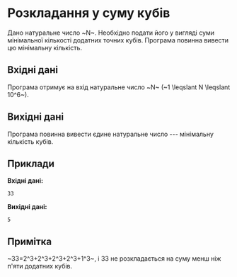 # Розкладання у суму кубів

Дано натуральне число ~N~. Необхідно подати його у вигляді суми мінімальної кількості додатних точних кубів. Програма повинна вивести цю мінімальну кількість.

## Вхідні дані
Програма отримує на вхід натуральне число ~N~ (~1 \leqslant N \leqslant 10^6~).

## Вихідні дані
Програма повинна вивести єдине натуральне число --- мінімальну кількість кубів.

## Приклади
**Вхідні дані:**
```
33
```

**Вихідні дані:**
```
5
```

## Примітка
~33=2^3+2^3+2^3+2^3+1^3~, і 33 не розкладається на суму менш ніж п'яти додатних кубів.
